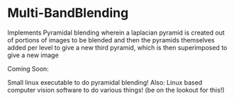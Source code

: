 # Multi-BandBlending

Implements Pyramidal blending wherein a laplacian pyramid is created out of portions of images to be blended and then the pyramids themselves added per level to give a new third pyramid, which is then superimposed to give a new image

Coming Soon: 

Small linux executable to do pyramidal blending! Also: Linux based computer vision software to do various things! (be on the lookout for this!)
